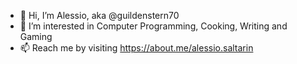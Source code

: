 - 👋 Hi, I’m Alessio, aka @guildenstern70
- 👀 I’m interested in Computer Programming, Cooking, Writing and Gaming
- 📫 Reach me by visiting https://about.me/alessio.saltarin
